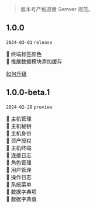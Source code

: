 > 版本号严格遵循 Semver 规范。

[//]: # (🐞修复 [如何升级]&#40;/about/update.md?id=_100&#41;)

## 1.0.0

`2024-03-01` `release`

🌈 终端标签颜色    
🔨 推展数据模块添加缓存

[如何升级](/about/update.md?id=_100)

## 1.0.0-beta.1

`2024-02-28` `preview`

🌈 主机管理   
🌈 主机秘钥  
🌈 主机身份  
🌈 资产授权   
🌈 主机终端  
🌈 连接日志  
🌈 角色管理  
🌈 用户管理  
🌈 操作日志  
🌈 系统菜单  
🌈 数据字典项  
🌈 数据字典值  
